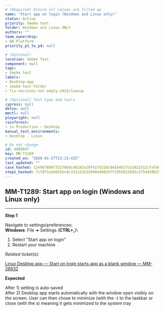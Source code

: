 ```yaml
---
# (Required) Ensure all values are filled up
name: "Start app on login (Windows and Linux only)"
status: Active
priority: Smoke test
folder: Windows and Linux ONLY
authors: ""
team_ownership: 
- QA Platform
priority_p1_to_p4: null

# (Optional)
location: Smoke Test
component: null
tags: 
- Smoke test
labels: 
- Desktop-app
- smoke-test-folder
- fix-versions-not-empty-2022cleanup

# (Optional) Test type and tools
cypress: null
detox: null
mmctl: null
playwright: null
rainforest: 
- in Production — Desktop
manual_test_environments: 
- Desktop - Linux

# Do not change
id: 4088947
key: MM-T1289
created_on: "2020-01-27T22:13:43Z"
last_updated: ""
case_hashed: 12e967889f332796dc48283a19f41fd32dc8416462fcb3822512cfafde97899e4675e629a59076a53bef3bfa86ccb66f
steps_hashed: 7cf871e1b691bc8c3313226320404d982bffc055633dd3c275d420b297e4e4aa6caabe0538a52816116a3b3c11cf6bb5
---
```


<!-- (Auto-generated) Based on frontmatter's "key" and "name" -->

## MM-T1289: Start app on login (Windows and Linux only)

---

**Step 1**

Navigate to settings/preferences:\
**Windows**: File ➜ Settings (**CTRL+,**)\\

1. Select "Start app on login"
2. Restart your machine

_Related ticket(s):_

[Linux Desktop app — Start on login starts app as a blank window — MM-26832](https://mattermost.atlassian.net/browse/MM-26832)

**Expected**

After 1) setting is auto-saved\
After 2) Desktop app starts automatically with the window open visibly on the screen. User can then chose to minimize (with the -) to the taskbar or close (with the x) meaning it gets minimized to the system tray
